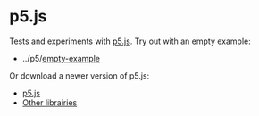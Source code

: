 # p5.js

Tests and experiments with [p5.js](https://p5js.org/).
Try out with an empty example:
- ../p5/[empty-example](https://github.com/Sylhare/p5.js/tree/master/p5/empty-example)

Or download a newer version of p5.js:
  - [p5.js](https://p5js.org/download/)
  - [Other librairies](https://p5js.org/libraries/)
